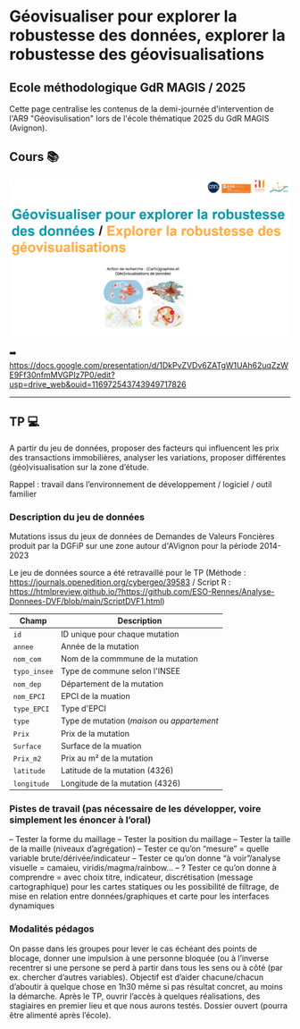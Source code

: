# Géovisualiser pour explorer la robustesse des données, explorer la robustesse des géovisualisations
## Ecole méthodologique GdR MAGIS / 2025


Cette page centralise les contenus de la demi-journée d'intervention de l'AR9 "Géovisulisation" lors de l'école thématique 2025 du GdR MAGIS (Avignon).

## Cours 📚

<p align="center">
  <img src="https://raw.githubusercontent.com/magisAR9/EcoleMAGIS/main/contenus/CM.PNG" alt="alt text" width="600"/>
</p>

➡️ https://docs.google.com/presentation/d/1DkPvZVDv6ZATgW1UAh62uqZzWE9Ff30nfmMVGPIz7P0/edit?usp=drive_web&ouid=116972543743949717826

<hr>

## TP 💻

A partir du jeu de données, proposer des facteurs qui influencent les prix des transactions immobilières,
analyser les variations, proposer différentes (géo)visualisation sur la zone d’étude.

Rappel : travail dans l’environnement de développement / logiciel / outil familier

### Description du jeu de données

Mutations issus du jeux de données de Demandes de Valeurs Foncières produit par la DGFiP sur une zone autour d'AVignon pour la période 2014-2023

Le jeu de données source a été retravaillé pour le TP (Méthode : https://journals.openedition.org/cybergeo/39583 / Script R : https://htmlpreview.github.io/?https://github.com/ESO-Rennes/Analyse-Donnees-DVF/blob/main/ScriptDVF1.html)

| Champ | Description |
| --- | --- |
| `id` |ID unique pour chaque mutation |
| `annee` | Année de la mutation |
| `nom_com` | Nom de la commmune de la mutation |
| `typo_insee` | Type de commune selon l'INSEE|
| `nom_dep` | Département de la mutation |
| `nom_EPCI` | EPCI de la muation |
| `type_EPCI` | Type d'EPCI |
| `type` | Type de mutation (*maison* ou *appartement* |
| `Prix` | Prix de la mutation |
| `Surface` | Surface de la muation |
| `Prix_m2` | Prix au m² de la mutation |
| `latitude` | Latitude  de la mutation (4326) |
| `longitude` | Longitude  de la mutation (4326) |


### Pistes de travail (pas nécessaire de les développer, voire simplement les énoncer à l’oral)
– Tester la forme du maillage
– Tester la position du maillage
– Tester la taille de la maille (niveaux d’agrégation)
– Tester ce qu’on “mesure” = quelle variable brute/dérivée/indicateur
– Tester ce qu’on donne “à voir”/analyse visuelle = camaieu, viridis/magma/rainbow...
– ? Tester ce qu’on donne à comprendre = avec choix titre, indicateur, discrétisation (message
cartographique) pour les cartes statiques ou les possibilité de filtrage, de mise en relation entre
données/graphiques et carte pour les interfaces dynamiques


### Modalités pédagos
On passe dans les groupes pour lever le cas échéant des points de blocage, donner une impulsion à une
personne bloquée (ou à l’inverse recentrer si une persone se perd à partir dans tous les sens ou à côté
(par ex. chercher d’autres variables). Objectif est d’aider chacune/chacun d’aboutir à quelque chose en
1h30 même si pas résultat concret, au moins la démarche.
Après le TP, ouvrir l’accès à quelques réalisations, des stagiaires en premier lieu et que nous aurons
testés. Dossier ouvert (pourra être alimenté après l’école).

